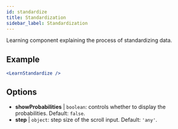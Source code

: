 ```yaml
---
id: standardize
title: Standardization
sidebar_label: Standardization
---
```


Learning component explaining the process of standardizing data.

## Example

```jsx live
<LearnStandardize />
```

## Options

* __showProbabilities__ | `boolean`: controls whether to display the probabilities. Default: `false`.
* __step__ | `object`: step size of the scroll input. Default: `'any'`.
